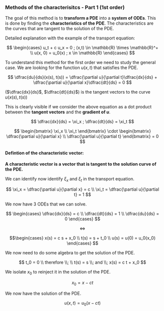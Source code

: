 ### Methods of the characterisitcs - Part 1 (1st order)

The goal of this method is to **transform a PDE** into a **system of ODEs**. This is done by finding the **characteristics of the PDE**. The characteristics are the curves that are tangent to the solution of the PDE.

Detailed explanation with the example of the transport equation:

$$
\begin{cases}
u_t + c u_x = 0 ; (x,t) \in \mathbb{R} \times \mathbb{R}^+ \\
u(x, 0) = u_0(x) ; x \in \mathbb{R}
\end{cases}
$$

To understand this method for the first order we need to study the general case. We are looking for the function $u(x,t)$ that satisfies the PDE.

$$
\dfrac{du}{ds}(x(s), t(s)) = \dfrac{\partial u}{\partial t}\dfrac{dx}{ds} + \dfrac{\partial u}{\partial x}\dfrac{dt}{ds} = 0
$$

($\dfrac{dx}{ds}$, $\dfrac{dt}{ds}$) is the tangent vectors to the curve $u(x(s), t(s))$

This is clearly visible if we consider the above equation as a dot product between the **tangent vectors** and the **gradient of $u$**.

$$
\dfrac{dx}{ds} = \xi_x ; 
\dfrac{dt}{ds} = \xi_t
$$

$$
\begin{bmatrix}
\xi_x \\
\xi_t
\end{bmatrix}
\cdot
\begin{bmatrix}
\dfrac{\partial u}{\partial x} \\
\dfrac{\partial u}{\partial t}
\end{bmatrix}
= 0
$$

#### Defintion of the characteristic vector: 
**A characteristic vector is a vector that is tangent to the solution curve of the PDE.**

We can identify now identify $\xi_x$ and $\xi_t$ in the transport equation.


$$
\xi_x = \dfrac{\partial u}{\partial x} = c \\
\xi_t = \dfrac{\partial u}{\partial t} = 1
$$

We now have 3 ODEs that we can solve.

$$
\begin{cases}
\dfrac{dx}{ds} = c \\
\dfrac{dt}{ds} = 1 \\
\dfrac{du}{ds} = 0
\end{cases}
$$

$$
\Leftrightarrow
$$

$$\begin{cases}
x(s) = c s + x_0 \\
t(s) = s + t_0 \\
u(s) = u(0) = u_0(x_0)
\end{cases} $$

We now need to do some algebra to get the solution of the PDE.

$$
t_0 = 0 \\
therefore \\; \\
t(s) = s \\; and \\; x(s) = c t + x_0
$$

We isolate $x_0$ to reinject it in the solution of the PDE.

$$
x_0 = x - ct
$$

We now have the solution of the PDE.

$$
u(x,t) = u_0(x - ct)
$$





